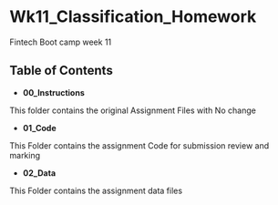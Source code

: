 # Wk11_Classification_Homework
Fintech Boot camp week 11


## Table of Contents

- **00_Instructions**

This folder contains the original Assignment Files with No change

- **01_Code**

This Folder contains the assignment Code for submission review and marking

- **02_Data**

This Folder contains the assignment data files